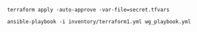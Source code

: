 `terraform apply -auto-approve -var-file=secret.tfvars`

`ansible-playbook -i inventory/terraform1.yml wg_playbook.yml`
